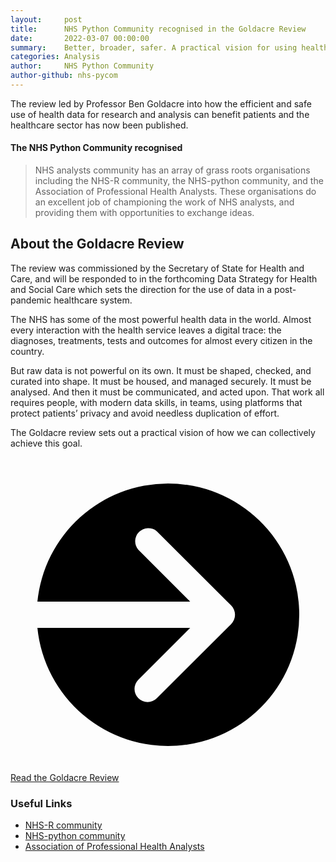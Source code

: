 ```yaml
---
layout:     post
title:      NHS Python Community recognised in the Goldacre Review
date:       2022-03-07 00:00:00
summary:    Better, broader, safer. A practical vision for using health data for research and analysis.
categories: Analysis
author:     NHS Python Community
author-github: nhs-pycom
---
```


The review led by Professor Ben Goldacre into how the efficient and safe use of health data for research and analysis can benefit patients and the healthcare sector has now been published. 

#### The NHS Python Community recognised

> NHS analysts community has an array of grass roots organisations including the NHS-R community, the NHS-python community, and the Association of Professional Health Analysts. These organisations do an excellent job of championing the work of NHS analysts, and providing them with opportunities to exchange ideas.

## About the Goldacre Review

The review was commissioned by the Secretary of State for Health and Care, and will be responded to in the forthcoming Data Strategy for Health and Social Care which sets the direction for the use of data in a post-pandemic healthcare system.

The NHS has some of the most powerful health data in the world. Almost every interaction with the health service leaves a digital trace: the diagnoses, treatments, tests and outcomes for almost every citizen in the country. 

But raw data is not powerful on its own. It must be shaped, checked, and curated into shape. It must be housed, and managed securely. It must be analysed. And then it must be communicated, and acted upon. That work all requires people, with modern data skills, in teams, using platforms that protect patients’ privacy and avoid needless duplication of effort.

The Goldacre review sets out a practical vision of how we can collectively achieve this goal.

<div class="nhsuk-action-link">
  <a class="nhsuk-action-link__link" href="https://www.gov.uk/government/publications/better-broader-safer-using-health-data-for-research-and-analysis/better-broader-safer-using-health-data-for-research-and-analysis">
    <svg class="nhsuk-icon nhsuk-icon__arrow-right-circle" xmlns="http://www.w3.org/2000/svg" viewBox="0 0 24 24" aria-hidden="true">
      <path d="M0 0h24v24H0z" fill="none"></path>
      <path d="M12 2a10 10 0 0 0-9.95 9h11.64L9.74 7.05a1 1 0 0 1 1.41-1.41l5.66 5.65a1 1 0 0 1 0 1.42l-5.66 5.65a1 1 0 0 1-1.41 0 1 1 0 0 1 0-1.41L13.69 13H2.05A10 10 0 1 0 12 2z"></path>
    </svg>
    <span class="nhsuk-action-link__text">Read the Goldacre Review</span>
  </a>
</div>

### Useful Links

- [NHS-R community](https://nhsrcommunity.com/)
- [NHS-python community](https://nhs-pycom.net/)
- [Association of Professional Health Analysts](https://www.aphanalysts.org/)